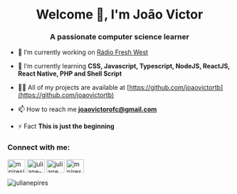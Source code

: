 <h1 align="center">Welcome 👋, I'm João Victor</h1>
<h3 align="center">A passionate computer science learner</h3>


- 🔭 I’m currently working on [Rádio Fresh West](https://radiofreshwest.com.br)

- 🌱 I’m currently learning **CSS, Javascript, Typescript, NodeJS, ReactJS, React Native, PHP and Shell Script**

- 👨‍💻 All of my projects are available at [https://github.com/joaovictortb](https://github.com/joaovictortb)

- 📫 How to reach me **joaovictorofc@gmail.com**

- ⚡ Fact **This is just the beginning**

<h3 align="left">Connect with me:</h3>

<a href="https://twitter.com/joaovictor_OFC" target="blank"><img align="center" src="https://cdn.jsdelivr.net/npm/simple-icons@3.0.1/icons/twitter.svg" alt="mpiresjuliane" height="30" width="40" /></a>
<a href="www.linkedin.com/in/joao-victor-full-stack" target="blank"><img align="center" src="https://cdn.jsdelivr.net/npm/simple-icons@3.0.1/icons/linkedin.svg" alt="juliane-pires" height="30" width="40" /></a>
<a href="https://www.facebook.com/joaovictorsouza.souza" target="blank"><img align="center" src="https://cdn.jsdelivr.net/npm/simple-icons@3.0.1/icons/facebook.svg" alt="juliane pires" height="30" width="40" /></a>
<a href="https://www.instagram.com/joao_victortb/" target="blank"><img align="center" src="https://cdn.jsdelivr.net/npm/simple-icons@3.0.1/icons/instagram.svg" alt="mpires.juliane" height="30" width="40" /></a>


<p><img align="center" src="https://github-readme-stats.vercel.app/api/top-langs?username=julianepires&show_icons=true&locale=en&layout=compact" alt="julianepires" /></p>
